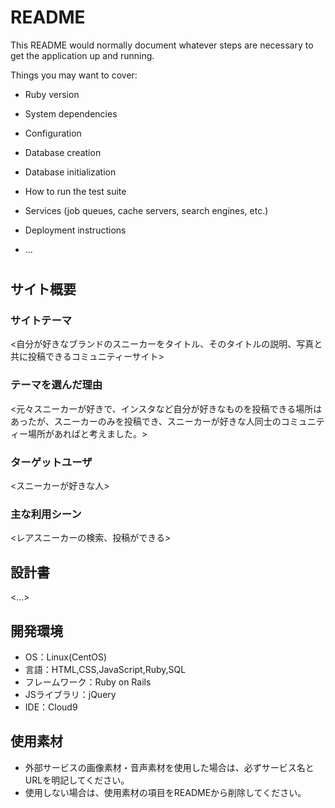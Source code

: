 # README

This README would normally document whatever steps are necessary to get the
application up and running.

Things you may want to cover:

* Ruby version

* System dependencies

* Configuration

* Database creation

* Database initialization

* How to run the test suite

* Services (job queues, cache servers, search engines, etc.)

* Deployment instructions

* ...
# <sneakerbook>

## サイト概要
### サイトテーマ
<自分が好きなブランドのスニーカーをタイトル、そのタイトルの説明、写真と共に投稿できるコミュニティーサイト>

### テーマを選んだ理由
<元々スニーカーが好きで、インスタなど自分が好きなものを投稿できる場所はあったが、スニーカーのみを投稿でき、スニーカーが好きな人同士のコミュニティー場所があればと考えました。>

### ターゲットユーザ
<スニーカーが好きな人>

### 主な利用シーン
<レアスニーカーの検索、投稿ができる>

## 設計書
<...>

## 開発環境
- OS：Linux(CentOS)
- 言語：HTML,CSS,JavaScript,Ruby,SQL
- フレームワーク：Ruby on Rails
- JSライブラリ：jQuery
- IDE：Cloud9

## 使用素材
- 外部サービスの画像素材・音声素材を使用した場合は、必ずサービス名とURLを明記してください。
- 使用しない場合は、使用素材の項目をREADMEから削除してください。